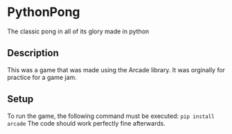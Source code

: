 # PythonPong
The classic pong in all of its glory made in python

## Description
This was a game that was made using the Arcade library. It was orginally for practice for a game jam. 

## Setup
To run the game, the following command must be executed:
```pip install arcade```
The code should work perfectly fine afterwards.
